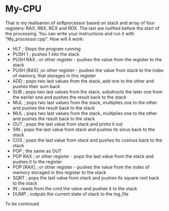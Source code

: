 # My-CPU
That is my realisarion of softprocessor based on stack and array of four registers: RAX, RBX, RCX and RDX. The last are nulified before tha start of the processing.
You can write your instructions and run it with "My_processor.cpp".
How will it work:
- HLT        ; Stops the program running
- PUSH 1     ; pushes 1 into the stack
- PUSH RAX   ; or other register - pushes the value from the register to the stack
- PUSH [RAX] ;or other register - pushes the value from stack to the index of memory, that storages in this register
- ADD        ; pops two last values from the stack, add one to the other and pushes their sum back
- SUB        ; pops two last values from the stack, substructs the later one from the earlier one and pushes the result back to the stack
- MUL        ; pops two last values from the stack, multiplies one to the other and pushes the result back to the stack
- MUL        ; pops two last values from the stack, multiplies one to the other and pushes the result back to the stack
- OUT        ; pops the last value from stack and prints it out
- SIN        ; pops the last value from stack and pushes its sinus back to the stack
- COS        ; pops the last value from stack and pushes its cosinus back to the stack
- POP        ; the same as OUT
- POP RAX    ; or other register - pops the last value from the stack and pushes it to the register
- POP [RAX]  ; or other register - pushes the value from the index of memory storaged in this register to the stack
- SQRT       ; pops the last value from stack and pushes its square root back to the stack
- IN         ; reads from the cmd the value and pushes it to the stack
- DUMP       ; outputs the current state of stack to the log_file

To be continued
